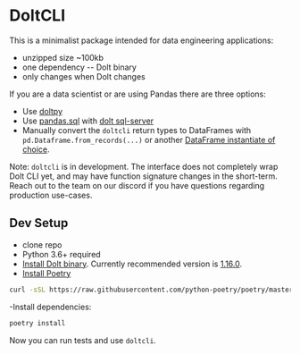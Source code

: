 # DoltCLI

This is a minimalist package intended for data engineering applications:

- unzipped size ~100kb
- one dependency -- Dolt binary
- only changes when Dolt changes

If you are a data scientist or are using Pandas there are three options:
- Use [doltpy](https://github.com/dolthub/doltpy)
- Use [pandas.sql](https://pandas.pydata.org/docs/reference/api/pandas.DataFrame.to_sql.html)
  with [dolt
  sql-server](https://docs.dolthub.com/interfaces/cli#dolt-sql-server)
- Manually convert the `doltcli` return types to DataFrames with
  `pd.Dataframe.from_records(...)` or another [DataFrame instantiate of
  choice](https://pandas.pydata.org/pandas-docs/version/0.18.1/generated/pandas.DataFrame.html).

Note: `doltcli` is in development. The interface does not
completely wrap Dolt CLI yet, and may have function signature changes in
the short-term. Reach out to the team on our discord if you have
questions regarding production use-cases.

## Dev Setup

- clone repo
- Python 3.6+ required
- [Install Dolt binary](https://docs.dolthub.com/getting-started/installation). Currently recommended version is [1.16.0](https://github.com/dolthub/dolt/releases/tag/v1.16.0).
- [Install Poetry](https://python-poetry.org/docs/#installation)
```bash
curl -sSL https://raw.githubusercontent.com/python-poetry/poetry/master/get-poetry.py | python -
```
 -Install dependencies:
```bash
poetry install
```

Now you can run tests and use `doltcli`.
